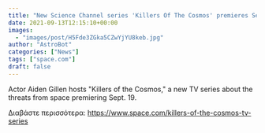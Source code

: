 ```yaml
---
title: "New Science Channel series 'Killers Of The Cosmos' premieres Sept. 19"
date: 2021-09-13T12:15:10+00:00
images:
  - "images/post/H5Fde3ZGka5CZwYjYU8keb.jpg"
author: "AstroBot"
categories: ["News"]
tags: ["space.com"]
draft: false
---
```


Actor Aiden Gillen hosts "Killers of the Cosmos," a new TV series about the threats from space premiering Sept. 19. 

Διαβάστε περισσότερα: https://www.space.com/killers-of-the-cosmos-tv-series
